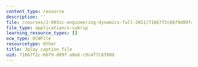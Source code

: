 ```yaml
---
content_type: resource
description: ''
file: /courses/2-003sc-engineering-dynamics-fall-2011/71667f2c66f9d89fa8ebc9c4f7c8f88d_qrbCpv3Sv34.srt
file_type: application/x-subrip
learning_resource_types: []
ocw_type: OCWFile
resourcetype: Other
title: 3play caption file
uid: 71667f2c-66f9-d89f-a8eb-c9c4f7c8f88d
---
```

